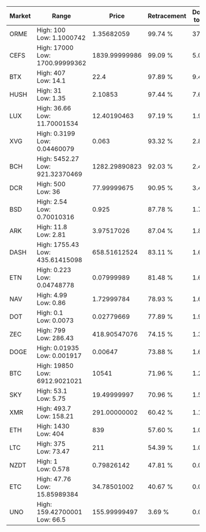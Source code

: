 | Market | Range | Price| Retracement | Doubles to 50% |
| --- | --- | --- | --- | --- |
| ORME | High: 100<br />Low: 1.1000742 | 1.35682059 | 99.74 % | 37.26 |
| CEFS | High: 17000<br />Low: 1700.99999362 | 1839.99999986 | 99.09 % | 5.08 |
| BTX | High: 407<br />Low: 14.1 | 22.4 | 97.89 % | 9.40 |
| HUSH | High: 31<br />Low: 1.35 | 2.10853 | 97.44 % | 7.67 |
| LUX | High: 36.66<br />Low: 11.70001534 | 12.40190463 | 97.19 % | 1.95 |
| XVG | High: 0.3199<br />Low: 0.04460079 | 0.063 | 93.32 % | 2.89 |
| BCH | High: 5452.27<br />Low: 921.32370469 | 1282.29890823 | 92.03 % | 2.49 |
| DCR | High: 500<br />Low: 36 | 77.99999675 | 90.95 % | 3.44 |
| BSD | High: 2.54<br />Low: 0.70010316 | 0.925 | 87.78 % | 1.75 |
| ARK | High: 11.8<br />Low: 2.81 | 3.97517026 | 87.04 % | 1.84 |
| DASH | High: 1755.43<br />Low: 435.61415098 | 658.51612524 | 83.11 % | 1.66 |
| ETN | High: 0.223<br />Low: 0.04748778 | 0.07999989 | 81.48 % | 1.69 |
| NAV | High: 4.99<br />Low: 0.86 | 1.72999784 | 78.93 % | 1.69 |
| DOT | High: 0.1<br />Low: 0.0073 | 0.02779669 | 77.89 % | 1.93 |
| ZEC | High: 799<br />Low: 286.43 | 418.90547076 | 74.15 % | 1.30 |
| DOGE | High: 0.01935<br />Low: 0.001917 | 0.00647 | 73.88 % | 1.64 |
| BTC | High: 19850<br />Low: 6912.9021021 | 10541 | 71.96 % | 1.27 |
| SKY | High: 53.1<br />Low: 5.75 | 19.49999997 | 70.96 % | 1.51 |
| XMR | High: 493.7<br />Low: 158.21 | 291.00000002 | 60.42 % | 1.12 |
| ETH | High: 1430<br />Low: 404 | 839 | 57.60 % | 1.09 |
| LTC | High: 375<br />Low: 73.47 | 211 | 54.39 % | 1.06 |
| NZDT | High: 1<br />Low: 0.578 | 0.79826142 | 47.81 % | 0.00 |
| ETC | High: 47.76<br />Low: 15.85989384 | 34.78501002 | 40.67 % | 0.00 |
| UNO | High: 159.42700001<br />Low: 66.5 | 155.99999497 | 3.69 % | 0.00 |
